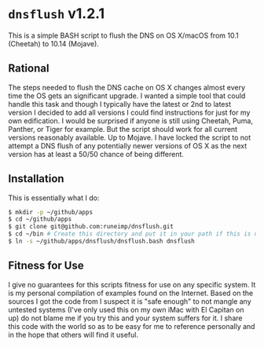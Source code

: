 `dnsflush` v1.2.1
=================

This is a simple BASH script to flush the DNS on OS X/macOS from 10.1 (Cheetah) to 10.14 (Mojave).


Rational
--------

The steps needed to flush the DNS cache on OS X changes almost every time the OS gets an significant upgrade. I wanted a simple tool that could handle this task and though I typically have the latest or 2nd to latest version I decided to add all versions I could find instructions for just for my own edification. I would be surprised if anyone is still using Cheetah, Puma, Panther, or Tiger for example. But the script should work for all current versions reasonably available. Up to Mojave. I have locked the script to not attempt a DNS flush of any potentially newer versions of OS X as the next version has at least a 50/50 chance of being different.


Installation
------------

This is essentially what I do:

```bash
$ mkdir -p ~/github/apps
$ cd ~/github/apps
$ git clone git@github.com:runeimp/dnsflush.git
$ cd ~/bin # Create this directory and put it in your path if this is not already the case
$ ln -s ~/github/apps/dnsflush/dnsflush.bash dnsflush
```


Fitness for Use
---------------

I give no guarantees for this scripts fitness for use on any specific system. It is my personal compilation of examples found on the Internet. Based on the sources I got the code from I suspect it is "safe enough" to not mangle any untested systems (I've only used this on my own iMac with El Capitan on up) do not blame me if you try this and your system suffers for it. I share this code with the world so as to be easy for me to reference personally and in the hope that others will find it useful.

